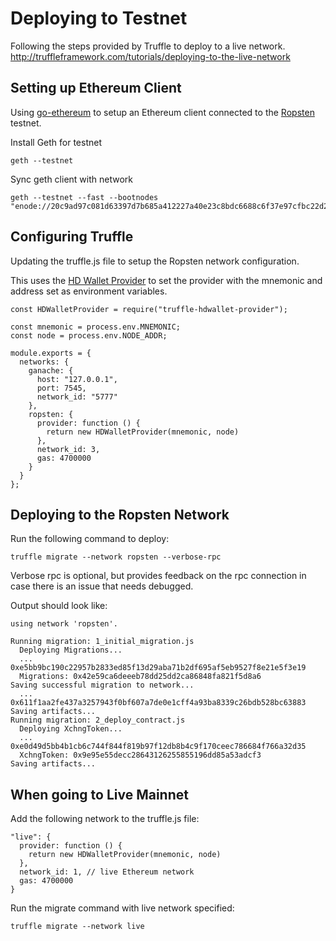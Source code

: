 # Deploying to Testnet

Following the steps provided by Truffle to deploy to a live network.
http://truffleframework.com/tutorials/deploying-to-the-live-network

## Setting up Ethereum Client

Using [go-ethereum](https://github.com/ethereum/go-ethereum) to setup an Ethereum client connected to the [Ropsten](https://github.com/ethereum/ropsten) testnet.

Install Geth for testnet

```
geth --testnet
```

Sync geth client with network

```
geth --testnet --fast --bootnodes "enode://20c9ad97c081d63397d7b685a412227a40e23c8bdc6688c6f37e97cfbc22d2b4d1db1510d8f61e6a8866ad7f0e17c02b14182d37ea7c3c8b9c2683aeb6b733a1@52.169.14.227:30303,enode://6ce05930c72abc632c58e2e4324f7c7ea478cec0ed4fa2528982cf34483094e9cbc9216e7aa349691242576d552a2a56aaeae426c5303ded677ce455ba1acd9d@13.84.180.240:30303"
```

## Configuring Truffle

Updating the truffle.js file to setup the Ropsten network configuration.

This uses the [HD Wallet Provider](https://github.com/trufflesuite/truffle-hdwallet-provider) to set the provider with the mnemonic and address set as environment variables.

```
const HDWalletProvider = require("truffle-hdwallet-provider");

const mnemonic = process.env.MNEMONIC;
const node = process.env.NODE_ADDR;

module.exports = {
  networks: {
    ganache: {
      host: "127.0.0.1",
      port: 7545,
      network_id: "5777"
    },
    ropsten: {
      provider: function () {
        return new HDWalletProvider(mnemonic, node)
      },
      network_id: 3,
      gas: 4700000
    }
  }
};
```

## Deploying to the Ropsten Network

Run the following command to deploy:

```
truffle migrate --network ropsten --verbose-rpc
```

Verbose rpc is optional, but provides feedback on the rpc connection in case there is an issue that needs debugged.

Output should look like:

```
using network 'ropsten'.

Running migration: 1_initial_migration.js
  Deploying Migrations...
  ... 0xe5bb9bc190c22957b2833ed85f13d29aba71b2df695af5eb9527f8e21e5f3e19
  Migrations: 0x42e59ca6deeeb78dd25dd2ca86848fa821f5d8a6
Saving successful migration to network...
  ... 0x611f1aa2fe437a3257943f0bf607a7de0e1cff4a93ba8339c26bdb528bc63883
Saving artifacts...
Running migration: 2_deploy_contract.js
  Deploying XchngToken...
  ... 0xe0d49d5bb4b1cb6c744f844f819b97f12db8b4c9f170ceec786684f766a32d35
  XchngToken: 0x9e95e55decc28643126255855196dd85a53adcf3
Saving artifacts...
```

## When going to Live Mainnet

Add the following network to the truffle.js file:

```
"live": {
  provider: function () {
    return new HDWalletProvider(mnemonic, node)
  },
  network_id: 1, // live Ethereum network
  gas: 4700000
}
```

Run the migrate command with live network specified:

```
truffle migrate --network live
```